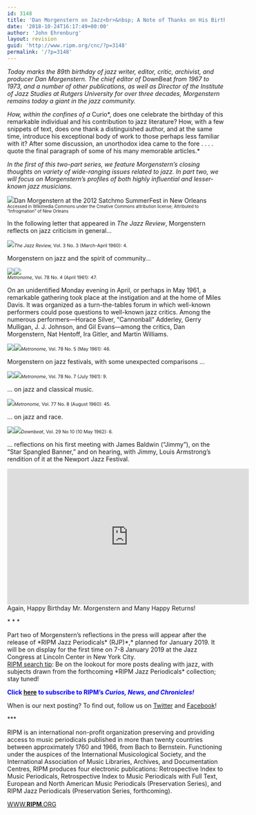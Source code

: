 ```yaml
---
id: 3148
title: 'Dan Morgenstern on Jazz<br>&nbsp; A Note of Thanks on His Birthday<br>&nbsp;(Part One)'
date: '2018-10-24T16:17:49+00:00'
author: 'John Ehrenburg'
layout: revision
guid: 'http://www.ripm.org/cnc/?p=3148'
permalink: '/?p=3148'
---
```


*Today marks the 89th birthday of jazz writer, editor, critic, archivist, and producer Dan Morgenstern. The chief editor of* DownBeat *from 1967 to 1973, and a number of other publications, as well as Director of the Institute of Jazz Studies at Rutgers University for over three decades, Morgenstern remains today a giant in the jazz community.*

*How, within the confines of a* Curio*, does one celebrate the birthday of this remarkable individual and his contribution to jazz literature? How, with a few snippets of text, does one thank a distinguished author, and at the same time, introduce his exceptional body of work to those perhaps less familiar with it? After some discussion, an unorthodox idea came to the fore . . . . quote the final paragraph of some of his many memorable articles.*

*In the first of this two-part series, we feature Morgenstern’s closing thoughts on variety of wide-ranging issues related to jazz. In part two, we will focus on Morgenstern’s profiles of both highly influential and lesser-known jazz musicians.*

![](http://www.ripm.org/cnc/wp-content/uploads/2018/10/Dan_Morgenstern_Cropped_2012-243x300.jpg)Dan Morgenstern at the 2012 Satchmo SummerFest in New Orleans  
<span style="font-size: 70%;">Accessed in Wikimedia Commons under the Creative Commons attribution license; Attributed to “Infrogmation” of New Orleans</span>

In the following letter that appeared in *The Jazz Review*, Morgenstern reflects on jazz criticism in general…

![](http://www.ripm.org/cnc/wp-content/uploads/2018/10/Jazz-Review-1.jpg)*<span style="font-size: 8pt;">The Jazz Review, </span>*<span style="font-size: 8pt;">Vol. 3 No. 3 (March-April 1960): 4. </span>

Morgenstern on jazz and the spirit of community…

![](http://www.ripm.org/cnc/wp-content/uploads/2018/10/Metronome-Macys-3.2.jpg)![](http://www.ripm.org/cnc/wp-content/uploads/2018/10/Metronome-Macys-2.jpg)  
*<span style="font-size: 8pt;">Metronome, </span>*<span style="font-size: 8pt;">Vol. 78 No. 4 (April 1961): 47. </span>

On an unidentified Monday evening in April, or perhaps in May 1961, a remarkable gathering took place at the instigation and at the home of Miles Davis. It was organized as a turn-the-tables forum in which well-known performers could pose questions to well-known jazz critics. Among the numerous performers—Horace Silver, “Cannonball” Adderley, Gerry Mulligan, J. J. Johnson, and Gil Evans—among the critics, Dan Morgenstern, Nat Hentoff, Ira Gitler, and Martin Williams.

![](http://www.ripm.org/cnc/wp-content/uploads/2018/10/Met-Miles-10.2-300x133.jpg)![](http://www.ripm.org/cnc/wp-content/uploads/2018/10/Met-Miles-11.jpg)*<span style="font-size: 8pt;">Metronome, </span>*<span style="font-size: 8pt;">Vol. 78 No. 5 (May 1961): 46. </span>

Morgenstern on jazz festivals, with some unexpected comparisons …

![](http://www.ripm.org/cnc/wp-content/uploads/2018/10/Met-Festivals-4.jpg)![](http://www.ripm.org/cnc/wp-content/uploads/2018/10/Met-Festivals-5.jpg)<span style="font-size: 8pt;">*Metronome*, Vol. 78 No. 7 (July 1961): 9.</span>

… on jazz and classical music.

![](http://www.ripm.org/cnc/wp-content/uploads/2018/10/Schuller-7.jpg)*<span style="font-size: 8pt;">Metronome, </span>*<span style="font-size: 8pt;">Vol. 77 No. 8 (August 1960): 45. </span>

… on jazz and race.

![](http://www.ripm.org/cnc/wp-content/uploads/2018/10/DBT-9.jpg)![](http://www.ripm.org/cnc/wp-content/uploads/2018/10/DBT-8.jpg)<span style="font-size: 8pt;">*Downbeat*, Vol. 29 No 10 (10 May 1962): 6. </span>

… reflections on his first meeting with James Baldwin (“Jimmy”), on the “Star Spangled Banner,” and on hearing, with Jimmy, Louis Armstrong’s rendition of it at the Newport Jazz Festival.

<div style="text-align: center;"><iframe allowfullscreen="allowfullscreen" frameborder="0" height="315" loading="lazy" src="https://www.youtube.com/embed/-XMWZ7sHqW8?rel=0&start=652&end=981" width="560"><span class="mce_SELRES_start" data-mce-type="bookmark" style="display: inline-block; width: 0px; overflow: hidden; line-height: 0;">﻿</span><span class="mce_SELRES_start" data-mce-type="bookmark" style="display: inline-block; width: 0px; overflow: hidden; line-height: 0;">﻿</span><span class="mce_SELRES_start" data-mce-type="bookmark" style="display: inline-block; width: 0px; overflow: hidden; line-height: 0;">﻿</span></iframe></div><div></div>Again, Happy Birthday Mr. Morgenstern and Many Happy Returns!

\* \* \*

<div>Part two of Morgenstern’s reflections in the press will appear after the release of *RIPM Jazz Periodicals* (RJP)*,* planned for January 2019. It will be on display for the first time on 7-8 January 2019 at the Jazz Congress at Lincoln Center in New York City.

</div><div><u>RIPM search tip</u>: Be on the lookout for more posts dealing with jazz, with subjects drawn from the forthcoming *RIPM Jazz Periodicals* collection; stay tuned!

<span style="color: #0000ff;">**Click <span style="color: #ff0000;">[here](http://ripm.org/?page=cncsubscribe)</span> to subscribe to RIPM’s *Curios, News, and Chronicles!*** </span>

When is our next posting? To find out, follow us on [Twitter](https://twitter.com/RIPMCenter) and [Facebook](https://www.facebook.com/RIPMCenter/)!

\*\*\*

RIPM is an international non-profit organization preserving and providing access to music periodicals published in more than twenty countries between approximately 1760 and 1966, from Bach to Bernstein. Functioning under the auspices of the International Musicological Society, and the International Association of Music Libraries, Archives, and Documentation Centres, RIPM produces four electronic publications: Retrospective Index to Music Periodicals, Retrospective Index to Music Periodicals with Full Text, European and North American Music Periodicals (Preservation Series), and RIPM Jazz Periodicals (Preservation Series, forthcoming).

[WWW.**RIPM**.ORG](http://cts.vresp.com/c/?RIPMConsortiumLtd./606886bac9/3fdca83fa7/d715bbc74f)

</div>